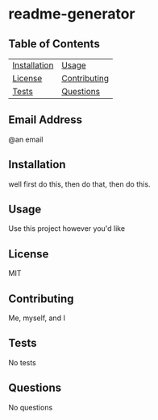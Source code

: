 # readme-generator
## Table of Contents
| | |
|-|-|
[Installation](#installation) | [Usage](#usage)
[License](#license) | [Contributing](#contributing)
[Tests](#tests) | [Questions](#questions)

## Email Address
@an email

## Installation
well first do this, then do that, then do this.

## Usage
Use this project however you'd like

## License
MIT

## Contributing
Me, myself, and I

## Tests
No tests

## Questions
No questions

